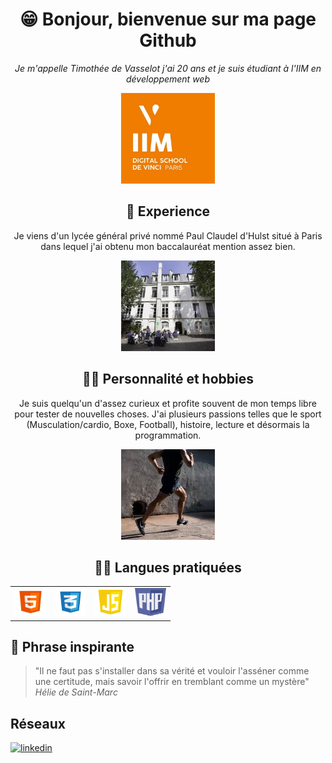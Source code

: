 <!DOCTYPE html>
<html lang="en">
<head>
    <meta charset="UTF-8">
    <meta name="viewport" content="width=device-width, initial-scale=1.0">
    <link rel="stylesheet" type="text/css" href="style.css">
</head>
<body>
<div style="text-align:center;">

# 😁 Bonjour, bienvenue sur ma page Github
*Je m'appelle Timothée de Vasselot j'ai 20 ans et je suis étudiant à l'IIM en développement web*

<div class="img-iim">
    <div class="iim">
        <img src="Images/iim.jpg" alt="html logo" width="150" height="145"> 
    </div>
</div>

## 🦾 Experience
Je viens d'un lycée général privé nommé Paul Claudel d'Hulst situé à Paris dans lequel j'ai obtenu mon baccalauréat mention assez bien.

<div class="img-iim">
    <div class="iim">
        <img src="Images/pch.jpg" alt="html logo" width="150" height="145"> 
    </div>
</div>

## 🦹‍♂️ Personnalité et hobbies
Je suis quelqu'un d'assez curieux et profite souvent de mon temps libre pour tester de nouvelles choses. J'ai plusieurs passions telles que le sport (Musculation/cardio, Boxe, Football), histoire, lecture et désormais la programmation.

<div class="img-iim">
    <div class="iim">
        <img src="Images/sport.jpg" alt="html logo" width="150" height="145"> 
    </div>
</div>

## 👨‍💻 Langues pratiquées
<table>
<tr>
<div class="languages">
   <td> <div class="html">
        <img src="Images/html.jpg" alt="html logo" width="50" height="45"> 
    </div></td>
    <td><div class="css">
        <img src="Images/CSS.png" alt="css logo" width="50" height="45"> 
    </div></td>
    <td><div class="js">
        <img src="Images/JavaScript.png" alt="javascript logo" width="50" height="45"> 
    </div></td>
    <td><div class="php">
        <img src="Images/php.png" alt="php logo" width="50" height="45"> 
    </div></td>
    </tr>
</table>
</div>
</div>


## 💬 Phrase inspirante
>"Il ne faut pas s'installer dans sa vérité et vouloir l'asséner comme une certitude, mais savoir l'offrir en tremblant comme un mystère"
>*Hélie de Saint-Marc*



## Réseaux
[![linkedin](https://img.shields.io/badge/linkedin-0A66C2?style=for-the-badge&logo=linkedin&logoColor=white)](https://www.linkedin.com/in/timoth%C3%A9e-de-vasselot-26217624b/)



</body>
</html>
